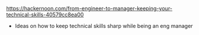 https://hackernoon.com/from-engineer-to-manager-keeping-your-technical-skills-40579cc8ea00

- Ideas on how to keep technical skills sharp while being an eng manager